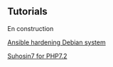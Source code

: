 Tutorials
----------------------------------------

En construction

<a href="https://github.com/Ne0Lux-C1Ph3r/Write-up_Tutorials/blob/master/Ansible/index.md" target="_blank">Ansible hardening Debian system</a>

<a href="https://github.com/Ne0Lux-C1Ph3r/Write-up_Tutorials/blob/master/Suhosin7/index.md" target="_blank">Suhosin7 for PHP7.2</a>


``` shell

```
